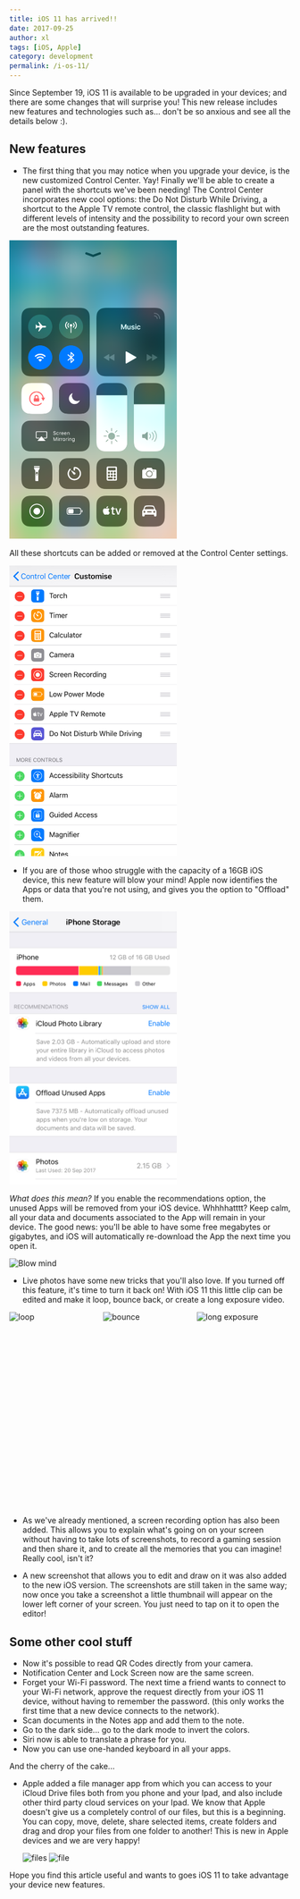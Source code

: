 ```yaml
---
title: iOS 11 has arrived!!
date: 2017-09-25
author: xl
tags: [iOS, Apple]
category: development
permalink: /i-os-11/
---
```


Since September 19, iOS 11 is available to be upgraded in your devices; and there are some changes that will surprise you!
This new release includes new features and technologies such as... don't be so anxious and see all the details below :).

## New features

- The first thing that you may notice when you upgrade your device, is the new customized Control Center. Yay! Finally we'll be able to create a panel with the shortcuts we've been needing! The Control Center incorporates new cool options: the Do Not Disturb While Driving, a shortcut to the Apple TV remote control, the classic flashlight but with different levels of intensity and the possibility to record your own screen are the most outstanding features.

<p style={{ textAlign: 'center' }}>
  <img src='https://raw.githubusercontent.com/xmartlabs/blog/master/images/iOS11/controlcenter.png' width= '300px' alt='ControlCenter'/>
</p>

All these shortcuts can be added or removed at the Control Center settings.

<p style={{ textAlign: 'center' }}>
  <img src='https://raw.githubusercontent.com/xmartlabs/blog/master/images/iOS11/controlCenterSettings.jpg' width= '300px' alt='ControlCenterSettings'/>
</p>


- If you are of those whoo struggle with the capacity of a 16GB iOS device, this new feature will blow your mind! Apple now identifies the Apps or data that you're not using, and gives you the option to "Offload" them.

<p style={{ textAlign: 'center' }}>
  <img src='https://raw.githubusercontent.com/xmartlabs/blog/master/images/iOS11/storage.jpg' width= '300px' alt='storage'/>
</p>

_What does this mean?_
If you enable the recommendations option, the unused Apps will be removed from your iOS device. Whhhhatttt? Keep calm, all your data and documents associated to the App will remain in your device. The good news: you'll be able to have some free megabytes or gigabytes, and iOS will automatically re-download the App the next time you open it.

<p style={{ textAlign: 'center' }}>
  <img src='https://thecryptosphere.files.wordpress.com/2016/01/mind-blown.gif' width= '200px' alt='Blow mind'/>
</p>

- Live photos have some new tricks that you'll also love. If you turned off this feature, it's time to turn it back on! With iOS 11 this little clip can be edited and make it loop, bounce back, or create a long exposure video.

<div style= "display:flex; flex-direction:row; height: 350px">
  <img src='https://cnet1.cbsistatic.com/img/3Yc2TbMsUsY-EGFaV6S6QNqUrko=/fit-in/x/2017/06/22/fa918c6c-2357-46b9-9ce0-4a2a03fbc7f2/loop-live-photos-ios-11.gif' width= '300px' alt='loop'/>
  <img src='https://cnet3.cbsistatic.com/img/N_CZjIB5L3yVbs-v3lsJyKe9vhA=/fit-in/x/2017/06/22/a1847000-3008-46d0-a1ba-90148e4a5ed2/bounce-live-photos-ios-11.gif' width= '300px' alt='bounce'/>
  <img src='https://cnet2.cbsistatic.com/img/z-34DGqjuapzGLUv6t23qf04X_4=/fit-in/x/2017/06/22/c2a0b35e-8363-427e-8861-eaeefaff968c/long-exposure-live-photos-ios-11.jpg' width= '300px' alt='long exposure'/>
</div>


- As we've already mentioned, a screen recording option has also been added. This allows you to explain what's going on on your screen without having to take lots of screenshots, to record a gaming session and then share it, and to create all the memories that you can imagine! Really cool, isn't it?

- A new screenshot that allows you to edit and draw on it was also added to the new iOS version. The screenshots are still taken in the same way; now once you take a screenshot a little thumbnail will appear on the lower left corner of your screen. You just need to tap on it to open the editor!


## Some other cool stuff
- Now it's possible to read QR Codes directly from your camera.
- Notification Center and Lock Screen now are the same screen.
- Forget your Wi-Fi password. The next time a friend wants to connect to your Wi-Fi network, approve the request directly from your iOS 11 device, without having to remember the password. (this only works the first time that a new device connects to the network).
- Scan documents in the Notes app and add them to the note.
- Go to the dark side... go to the dark mode to invert the colors.
- Siri now is able to translate a phrase for you.
- Now you can use one-handed keyboard in all your apps.


And the cherry of the cake...
- Apple added a file manager app from which you can access to your iCloud Drive files both from you phone and your Ipad, and also include other third party cloud services on your Ipad.
We know that Apple doesn't give us a completely control of our files, but this is a beginning.
You can copy, move, delete, share selected items, create folders and drag and drop your files from one folder to another!
This is new in Apple devices and we are very happy!

  <img src='https://i.giphy.com/3ohhwvJSAfhGZ3jHi0.gif' width= '300px' alt='files'/>
  <img src='https://i.giphy.com/l1J9EUMgrMTSmNwI0.gif' width= '300px' alt='file'/>



Hope you find this article useful and wants to goes iOS 11 to take advantage your device new features.
